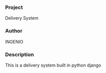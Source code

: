 ### Project
Delivery System

### Author
INGENIO

### Description
This is a delivery system built in python django